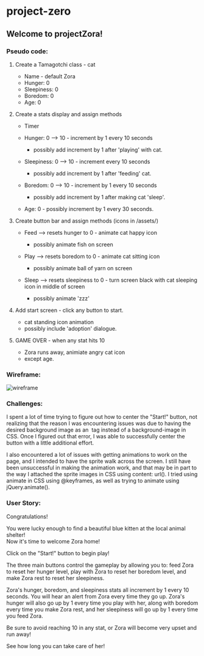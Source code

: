 # project-zero
<h2>Welcome to projectZora!</h2>

<h3>Pseudo code:</h3>

1. Create a Tamagotchi class - cat
    - Name - default Zora
    - Hunger: 0
    - Sleepiness: 0
    - Boredom: 0
    - Age: 0

2. Create a stats display and assign methods
    - Timer 
    - Hunger: 0 --> 10 - increment by 1 every 10 seconds 
        - possibly add increment by 1 after 'playing' with cat.

    - Sleepiness: 0 --> 10 - increment every 10 seconds 
        - possibly add increment by 1 after 'feeding' cat.

    - Boredom: 0 --> 10 - increment by 1 every 10 seconds
       - possibly add increment by 1 after making cat 'sleep'. 

    - Age: 0 - possibly increment by 1 every 30 seconds. 


3. Create button bar and assign methods (icons in /assets/)
    - Feed --> resets hunger to 0 - animate cat happy icon
        - possibly animate fish on screen

    - Play --> resets boredom to 0 - animate cat sitting icon
        - possibly animate ball of yarn on screen

    - Sleep --> resets sleepiness to 0 - turn screen black with cat sleeping icon in middle of screen
        - possibly animate 'zzz'

4. Add start screen - click any button to start.
    - cat standing icon animation
    - possibly include 'adoption' dialogue. 

5. GAME OVER - when any stat hits 10
    - Zora runs away, animiate angry cat icon
    - except age.
    
<h3>Wireframe:</h3>

![wireframe](https://media.git.generalassemb.ly/user/32534/files/1f684780-4e75-11eb-9c52-e6f4a63e2526)


<h3>Challenges:</h3>

I spent a lot of time trying to figure out how to center the "Start!" button, not realizing that the reason I was encountering issues was due to having the desired background image as an <img> tag instead of a background-image in CSS. Once I figured out that error, I was able to successfully center the button with a little additional effort. 

I also encountered a lot of issues with getting animations to work on the page, and I intended to have the sprite walk across the screen. I still have been unsuccessful in making the animation work, and that may be in part to the way I attached the sprite images in CSS using content: url(). I tried using animate in CSS using @keyframes, as well as trying to animate using jQuery.animate().

<h3>User Story:</h3>
<p>Congratulations!
        
   You were lucky enough to find a beautiful blue kitten at the local animal shelter! <br />
   Now it's time to welcome Zora home!
        
   Click on the "Start!" button to begin play!

   The three main buttons control the gameplay by allowing you to:
   feed Zora to reset her hunger level,
   play with Zora to reset her boredom level,
   and make Zora rest to reset her sleepiness.

   Zora's hunger, boredom, and sleepiness stats all increment by 1 every 10 seconds. You will hear an alert from Zora every time they go up. Zora's hunger will also go up by 1 every time you play with her, along with boredom every time you make Zora rest, and her sleepiness will go up by 1 every time you feed Zora. 
            
   Be sure to avoid reaching 10 in any stat, or Zora will become very upset and run away! 
       

   See how long you can take care of her!
   </p>
